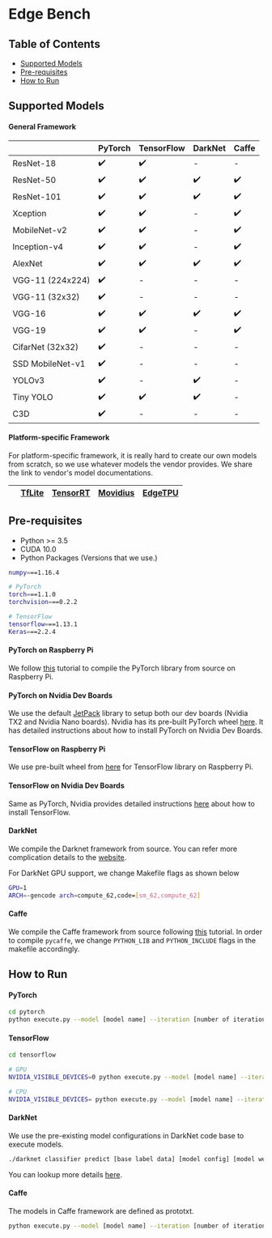 # Edge Bench

## Table of Contents
* [Supported Models](#supported-models)
* [Pre-requisites](#pre-requisites)
* [How to Run](#how-to-run)

## Supported Models

#### General Framework
|   | PyTorch | TensorFlow | DarkNet | Caffe |
|---|:---------|:------------|:---------|:-------|
|ResNet-18|:heavy_check_mark:|:heavy_check_mark:|-|-|
|ResNet-50|:heavy_check_mark:|:heavy_check_mark:|:heavy_check_mark:|:heavy_check_mark:|
|ResNet-101|:heavy_check_mark:|:heavy_check_mark:|:heavy_check_mark:|:heavy_check_mark:|
|Xception|:heavy_check_mark:|:heavy_check_mark:|-|:heavy_check_mark:|
|MobileNet-v2|:heavy_check_mark:|:heavy_check_mark:|-|:heavy_check_mark:|
|Inception-v4|:heavy_check_mark:|:heavy_check_mark:|-|:heavy_check_mark:|
|AlexNet|:heavy_check_mark:|:heavy_check_mark:|:heavy_check_mark:|:heavy_check_mark:|
|VGG-11 (224x224)|:heavy_check_mark:|-|-|-|
|VGG-11 (32x32)|:heavy_check_mark:|-|-|-|
|VGG-16|:heavy_check_mark:|:heavy_check_mark:|:heavy_check_mark:|:heavy_check_mark:|
|VGG-19|:heavy_check_mark:|:heavy_check_mark:|-|:heavy_check_mark:|
|CifarNet (32x32)|:heavy_check_mark:|-|-|-|
|SSD MobileNet-v1|:heavy_check_mark:|-|-|-|
|YOLOv3|:heavy_check_mark:|-|:heavy_check_mark:|-|
|Tiny YOLO|:heavy_check_mark:|:heavy_check_mark:|:heavy_check_mark:|-|
|C3D|:heavy_check_mark:|-|-|-|

#### Platform-specific Framework
For platform-specific framework, it is really hard to create our own models from scratch, so
we use whatever models the vendor provides. We share the link to vendor's model documentations.

|   | [TfLite](https://www.tensorflow.org/lite/models/) | [TensorRT](https://developer.nvidia.com/embedded/jetson-nano-dl-inference-benchmarks) | [Movidius](https://movidius.github.io/ncsdk/tensorflow.html) | [EdgeTPU](https://coral.withgoogle.com/docs/edgetpu/models-intro/) |
|---|:---------|:------------|:---------|:-------|

## Pre-requisites
* Python >= 3.5
* CUDA 10.0
* Python Packages (Versions that we use.)
```bash
numpy===1.16.4

# PyTorch
torch===1.1.0
torchvision===0.2.2

# TensorFlow
tensorflow===1.13.1
Keras===2.2.4
```
#### PyTorch on Raspberry Pi
We follow [this](https://medium.com/hardware-interfacing/how-to-install-pytorch-v4-0-on-raspberry-pi-3b-odroids-and-other-arm-based-devices-91d62f2933c7)
tutorial to compile the PyTorch library from source on Raspberry Pi.

#### PyTorch on Nvidia Dev Boards
We use the default [JetPack](https://developer.nvidia.com/embedded/jetpack) 
library to setup both our dev boards (Nvidia TX2 and Nvidia Nano boards). Nvidia has its
pre-built PyTorch wheel [here](https://devtalk.nvidia.com/default/topic/1049071/jetson-nano/pytorch-for-jetson-nano/).
It has detailed instructions about how to install PyTorch on Nvidia Dev Boards.

#### TensorFlow on Raspberry Pi
We use pre-built wheel from [here](https://github.com/lhelontra/tensorflow-on-arm) for TensorFlow library on 
Raspberry Pi. 

#### TensorFlow on Nvidia Dev Boards
Same as PyTorch, Nvidia provides detailed instructions [here](https://docs.nvidia.com/deeplearning/frameworks/install-tf-jetson-platform/index.html#install)
about how to install TensorFlow.

#### DarkNet
We compile the Darknet framework from source. You can refer more complication details to the 
[website](https://pjreddie.com/darknet/install/).

For DarkNet GPU support, we change Makefile flags as shown below 
```bash
GPU=1
ARCH=-gencode arch=compute_62,code=[sm_62,compute_62]
```

#### Caffe
We compile the Caffe framework from source following [this](https://github.com/BVLC/caffe/wiki/Ubuntu-16.04-or-15.10-Installation-Guide)
tutorial. In order to compile `pycaffe`, we change `PYTHON_LIB` and `PYTHON_INCLUDE` flags in the makefile accordingly. 

## How to Run
#### PyTorch
```bash
cd pytorch
python execute.py --model [model name] --iteration [number of iterations] --cpu [use CPU if set]
```

#### TensorFlow
```bash
cd tensorflow

# GPU
NVIDIA_VISIBLE_DEVICES=0 python execute.py --model [model name] --iteration [number of iterations]

# CPU
NVIDIA_VISIBLE_DEVICES= python execute.py --model [model name] --iteration [number of iterations]
```

#### DarkNet
We use the pre-existing model configurations in DarkNet code base to execute models.
```bash
./darknet classifier predict [base label data] [model config] [model weights] [inference data]
```
You can lookup more details [here](https://pjreddie.com/darknet/imagenet/).

#### Caffe
The models in Caffe framework are defined as prototxt. 
```bash
python execute.py --model [model name] --iteration [number of iteration] --cpu [use CPU if set]
```
